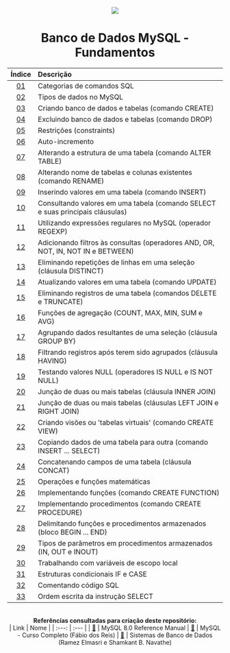 <div align="center">
<img src="./assets/mysql.png">
<h1>Banco de Dados MySQL - Fundamentos</h1>

| Índice | Descrição |
| :---:  | :---		 |
| [01](https://github.com/michelelozada/Banco-de-Dados-MySQL-Fundamentos/blob/main/files/01-Categorias-comandos-SQL.md) | Categorias de comandos SQL |
| [02](https://github.com/michelelozada/Banco-de-Dados-MySQL-Fundamentos/blob/main/files/02-Tipos-de-dados.md)| Tipos de dados no MySQL |
| [03](https://github.com/michelelozada/Banco-de-Dados-MySQL-Fundamentos/blob/main/files/03-Criando-bd-e-tabelas.md)| Criando banco de dados e tabelas (comando CREATE) |
| [04](https://github.com/michelelozada/Banco-de-Dados-MySQL-Fundamentos/blob/main/files/04-Excluindo-bd-e-tabelas.md) | Excluindo banco de dados e tabelas (comando DROP) |
| [05](https://github.com/michelelozada/Banco-de-Dados-MySQL-Fundamentos/blob/main/files/05-Restricoes.md) | Restrições (constraints) |
| [06](https://github.com/michelelozada/Banco-de-Dados-MySQL-Fundamentos/blob/main/files/06-Auto-incremento.md) | Auto-incremento |
| [07](https://github.com/michelelozada/Banco-de-Dados-MySQL-Fundamentos/blob/main/files/07-Alterando-estrutura-tabela.md) | Alterando a estrutura de uma tabela (comando ALTER TABLE) |
| [08](https://github.com/michelelozada/Banco-de-Dados-MySQL-Fundamentos/blob/main/files/08-Alterando-nome-tabelas.md) | Alterando nome de tabelas e colunas existentes (comando RENAME) |
| [09](https://github.com/michelelozada/Banco-de-Dados-MySQL-Fundamentos/blob/main/files/09-Inserindo-valores-tabela.md)  | Inserindo valores em uma tabela (comando INSERT) |
| [10](https://github.com/michelelozada/Banco-de-Dados-MySQL-Fundamentos/blob/main/files/10-Consultando-valores-tabela.md) | Consultando valores em uma tabela (comando SELECT e suas principais cláusulas) |
| [11](https://github.com/michelelozada/Banco-de-Dados-MySQL-Fundamentos/blob/main/files/11-Utilizando-expressoes-regulares.md) | Utilizando expressões regulares no MySQL (operador REGEXP) |
| [12](https://github.com/michelelozada/Banco-de-Dados-MySQL-Fundamentos/blob/main/files/12-Adicionando-filtros-consultas.md) | Adicionando filtros às consultas (operadores AND, OR, NOT, IN, NOT IN e BETWEEN) |
| [13](https://github.com/michelelozada/Banco-de-Dados-MySQL-Fundamentos/blob/main/files/13-Eliminando-repeticoes-linhas.md) | Eliminando repetições de linhas em uma seleção (cláusula DISTINCT) |
| [14](https://github.com/michelelozada/Banco-de-Dados-MySQL-Fundamentos/blob/main/files/14-Atualizando-valores-tabela.md) | Atualizando valores em uma tabela (comando UPDATE) |
| [15](https://github.com/michelelozada/Banco-de-Dados-MySQL-Fundamentos/blob/main/files/15-Eliminando-registros-tabela.md) | Eliminando registros de uma tabela (comandos DELETE e TRUNCATE) |
| [16](https://github.com/michelelozada/Banco-de-Dados-MySQL-Fundamentos/blob/main/files/16-Funcoes-de-agregacao.md) | Funções de agregação (COUNT, MAX, MIN, SUM e AVG) |
| [17](https://github.com/michelelozada/Banco-de-Dados-MySQL-Fundamentos/blob/main/files/17-Agrupando-dados-seleção.md) | Agrupando dados resultantes de uma seleção (cláusula GROUP BY) |
| [18](https://github.com/michelelozada/Banco-de-Dados-MySQL-Fundamentos/blob/main/files/18-Filtrando-dados-agrupados.md) | Filtrando registros após terem sido agrupados (cláusula HAVING) |
| [19](https://github.com/michelelozada/Banco-de-Dados-MySQL-Fundamentos/blob/main/files/19-Testando-valores-null.md) | Testando valores NULL (operadores IS NULL e IS NOT NULL) |
| [20](https://github.com/michelelozada/Banco-de-Dados-MySQL-Fundamentos/blob/main/files/20-Juncao-de-tabelas-I.md) | Junção de duas ou mais tabelas (cláusula INNER JOIN) |
| [21](https://github.com/michelelozada/Banco-de-Dados-MySQL-Fundamentos/blob/main/files/21-Juncao-de-tabelas-II.md)  | Junção de duas ou mais tabelas (cláusulas LEFT JOIN e RIGHT JOIN) |
| [22](https://github.com/michelelozada/Banco-de-Dados-MySQL-Fundamentos/blob/main/files/22-Criando-views.md) | Criando visões ou 'tabelas virtuais' (comando CREATE VIEW) |
| [23](https://github.com/michelelozada/Banco-de-Dados-MySQL-Fundamentos/blob/main/files/23-Copiando-dados-tabela.md) | Copiando dados de uma tabela para outra (comando INSERT ... SELECT) |
| [24](https://github.com/michelelozada/Banco-de-Dados-MySQL-Fundamentos/blob/main/files/24-Concatenando-campos-tabela.md) | Concatenando campos de uma tabela (cláusula CONCAT) |
| [25](https://github.com/michelelozada/Banco-de-Dados-MySQL-Fundamentos/blob/main/files/25-Operacoes-e-funcoes-matematicas.md) | Operações e funções matemáticas |
| [26](https://github.com/michelelozada/Banco-de-Dados-MySQL-Fundamentos/blob/main/files/26-Implementando-funcoes.md)  | Implementando funções (comando CREATE FUNCTION) |
| [27](https://github.com/michelelozada/Banco-de-Dados-MySQL-Fundamentos/blob/main/files/27-Implementando-procedimentos.md) | Implementando procedimentos (comando CREATE PROCEDURE) |
| [28](https://github.com/michelelozada/Banco-de-Dados-MySQL-Fundamentos/blob/main/files/28-Bloco-begin-end.md) | Delimitando funções e procedimentos armazenados (bloco BEGIN ... END) |
| [29](https://github.com/michelelozada/Banco-de-Dados-MySQL-Fundamentos/blob/main/files/29-Tipos-de-parametros.md) | Tipos de parâmetros em procedimentos armazenados (IN, OUT e INOUT) |
| [30](https://github.com/michelelozada/Banco-de-Dados-MySQL-Fundamentos/blob/main/files/30-Variaveis-escopo-local.md) | Trabalhando com variáveis de escopo local |
| [31](https://github.com/michelelozada/Banco-de-Dados-MySQL-Fundamentos/blob/main/files/31-Estruturas-if-case.md) | Estruturas condicionais IF e CASE |
| [32](https://github.com/michelelozada/Banco-de-Dados-MySQL-Fundamentos/blob/main/files/32-Comentando-codigo-SQL.md) | Comentando código SQL |
| [33](https://github.com/michelelozada/Banco-de-Dados-MySQL-Fundamentos/blob/main/files/33-Ordem-escrita-instrucao-select.md) | Ordem escrita da instrução SELECT |

&nbsp;   
**Referências consultadas para criação deste repositório:**  
| Link   | Nome |
| :---:  | :---	|
| [:bookmark_tabs:](https://dev.mysql.com/doc/refman/8.0/en/) | MySQL 8.0 Reference Manual
| [:bookmark_tabs:](http://www.bosontreinamentos.com.br/curso-completo-de-mysql/)  | MySQL - Curso Completo (Fábio dos Reis)
| [:bookmark_tabs:](https://www.bvirtual.com.br/NossoAcervo/Publicacao/168492) | Sistemas de Banco de Dados (Ramez Elmasri e Shamkant B. Navathe)
</div> 
